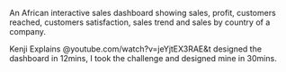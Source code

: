 An African interactive sales dashboard showing sales, profit, customers reached, customers satisfaction, sales trend and sales by country of a company. 

Kenji Explains @youtube.com/watch?v=jeYjtEX3RAE&t designed the dashboard in 12mins, I took the challenge and designed mine in 30mins. 

